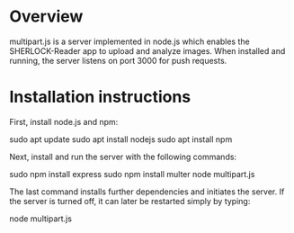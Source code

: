 # Overview
multipart.js is a server implemented in node.js which enables the SHERLOCK-Reader app to
upload and analyze images. When installed and running, the server listens on port 3000
for push requests. 


# Installation instructions
First, install node.js and npm:

sudo apt update
sudo apt install nodejs	
sudo apt install npm

Next, install and run the server with the following commands:

sudo npm install express
sudo npm install multer
node multipart.js

The last command installs further dependencies and initiates the server. If the server is
turned off, it can later be restarted simply by typing:

node multipart.js

